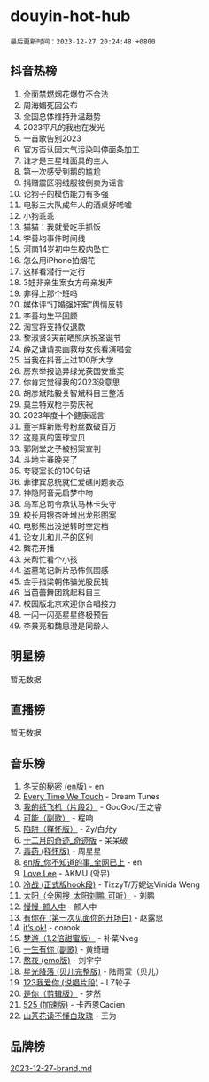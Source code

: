 # douyin-hot-hub

`最后更新时间：2023-12-27 20:24:48 +0800`

## 抖音热榜

1. 全面禁燃烟花爆竹不合法
1. 周海媚死因公布
1. 全国总体维持升温趋势
1. 2023平凡的我也在发光
1. 一首歌告别2023
1. 官方否认因大气污染叫停面条加工
1. 谁才是三星堆面具的主人
1. 第一次感受到鹅的尴尬
1. 捐赠震区羽绒服被倒卖为谣言
1. 论狗子的模仿能力有多强
1. 电影三大队成年人的酒桌好唏嘘
1. 小狗乖乖
1. 猫猫：我就爱吃手抓饭
1. 李善均事件时间线
1. 河南14岁初中生校内坠亡
1. 怎么用iPhone拍烟花
1. 这样看潜行一定行
1. 3娃非亲生案女方母亲发声
1. 非得上那个班吗
1. 媒体评“订婚强奸案”舆情反转
1. 李善均生平回顾
1. 淘宝将支持仅退款
1. 黎淑贤3天前晒照庆祝圣诞节
1. 薛之谦请卖画救母女孩看演唱会
1. 当我在抖音上过100所大学
1. 房东举报诡异绿光获国安重奖
1. 你肯定觉得我的2023没意思
1. 胡彦斌陆毅关智斌科目三整活
1. 莫兰特双枪手势庆祝
1. 2023年度十个健康谣言
1. 董宇辉新账号粉丝数破百万
1. 这是真的篮球宝贝
1. 郭刚堂之子被拐案宣判
1. 斗地主春晚来了
1. 夸寝室长的100句话
1. 菲律宾总统就仁爱礁问题表态
1. 神隐阿音元启梦中吻
1. 乌军总司令承认马林卡失守
1. 校长用银杏叶堆出龙形图案
1. 电影熊出没逆转时空定档
1. 论女儿和儿子的区别
1. 繁花开播
1. 来帮忙看个小孩
1. 盗墓笔记新片恐怖氛围感
1. 金手指梁朝伟骗光股民钱
1. 当芭蕾舞团跳起科目三
1. 校园版北京欢迎你合唱接力
1. 一闪一闪亮星星终极预告
1. 李景亮和魏思澄是同龄人

## 明星榜

暂无数据

## 直播榜

暂无数据

## 音乐榜

1. [冬天的秘密 (en版)](https://sf6-cdn-tos.douyinstatic.com/obj/tos-cn-ve-2774/okIuMHDdzyf3FjGK4Lphe1vfHcQaPIHAg0Z4CR) - en
1. [Every Time We Touch](https://sf6-cdn-tos.douyinstatic.com/obj/tos-cn-ve-2774/ogN6lUKQeBBfEVhIOMikG1CcJjugxk1tztZyhP) - Dream Tunes
1. [我的纸飞机（片段2）](https://sf6-cdn-tos.douyinstatic.com/obj/tos-cn-ve-2774/oM2ZrKcg2CD5AeRB2gkeXOFB1IxAGJdZPazYHf) - GooGoo/王之睿
1. [可能（副歌）](https://sf3-cdn-tos.douyinstatic.com/obj/tos-cn-ve-2774/cde1731888894259b333569393c2fb51) - 程响
1. [陷阱（释怀版）](https://sf3-cdn-tos.douyinstatic.com/obj/tos-cn-ve-2774/oE8C21LeZrzKLDFfQYgMzx4GAIHageG5IzayY7) - Zy/白允y
1. [十二月的奇迹_奇迹版](https://sf6-cdn-tos.douyinstatic.com/obj/tos-cn-ve-2774/oMslvA9FBzGMGHnyUuoiiUjtIAXfMz6tzwByW8) - 呆呆破
1. [毒药 (释怀版)](https://sf3-cdn-tos.douyinstatic.com/obj/tos-cn-ve-2774/oYILMEAzspdZBIzy4frJNB8ZHPHWAhiwowd4Ad) - 周星星
1. [en版_你不知道的事_全网已上](https://sf3-cdn-tos.douyinstatic.com/obj/tos-cn-ve-2774/o4QbYLDezHUtFyDKdF9XfmPhIewaqEQAggj6Cb) - en
1. [Love Lee](https://sf6-cdn-tos.douyinstatic.com/obj/tos-cn-ve-2774/o05GbkJGbCBTdDnMtB0fwOYgkeZp23vrWQDQBS) - AKMU (악뮤)
1. [冷战 (正式版hook段)](https://sf3-cdn-tos.douyinstatic.com/obj/tos-cn-ve-2774/oMuEoiBasWApEMVDgNiI8VAByNmwo5J0pyf8Yx) - TizzyT/万妮达Vinida Weng
1. [太阳（全网搜_太阳刘鹏_可听）](https://sf6-cdn-tos.douyinstatic.com/obj/tos-cn-ve-2774/ogWbyIQnlBFImVbeDocRdCIYtBHlbJXgfZMvgz) - 刘鹏
1. [慢慢-颜人中](https://sf6-cdn-tos.douyinstatic.com/obj/tos-cn-ve-2774/ocjHNfBXdBxQNC8ZGAeoLMFTUgtBg8bkExunDC) - 颜人中
1. [有你在 (第一次见面你的开场白)](https://sf6-cdn-tos.douyinstatic.com/obj/tos-cn-ve-2774/oAthrQ3ClJBfI57uBoFEgNDYtNCZ0TSYQQfxQ0) - 赵露思
1. [it’s ok!](https://sf3-cdn-tos.douyinstatic.com/obj/tos-cn-ve-2774/0fc4d0ee28444bd0ab76e8b7c0003f52) - corook
1. [梦游（1.2倍甜蜜版）](https://sf6-cdn-tos.douyinstatic.com/obj/tos-cn-ve-2774/o4gyAUm8hwufoEABmwVIiQtHsFuGzAEEWtNMzo) - 补菜Nveg
1. [一生有你 (副歌)](https://sf3-cdn-tos.douyinstatic.com/obj/tos-cn-ve-2774/o8xzM8HLaQzgMiJ96FKAWCenIuzkFpfClDdmeW) - 黄绮珊
1. [熬夜 (emo版)](https://sf3-cdn-tos.douyinstatic.com/obj/tos-cn-ve-2774/ocQZvZErLThAfNQOtBZ178gQDfCDFBL9iB5lvY) - 刘宇宁
1. [星光降落 (贝儿完整版)](https://sf6-cdn-tos.douyinstatic.com/obj/tos-cn-ve-2774/okwB9hAwyAtsFFkFBzAX1hOOfQuIoMNs0W2Mwr) - 陆雨萱（贝儿）
1. [123我爱你 (说唱片段)](https://sf3-cdn-tos.douyinstatic.com/obj/tos-cn-ve-2774/oYCWFpY0hL9kda0dQKIGDYeKYfQmAse0DgpDjz) - LZ轮子
1. [是你（剪辑版）](https://sf3-cdn-tos.douyinstatic.com/obj/tos-cn-ve-2774/46019dae783c4c969944217fe1cfafc4) - 梦然
1. [525 (加速版)](https://sf3-cdn-tos.douyinstatic.com/obj/tos-cn-ve-2774/oIfKCtqfDyP8Vc9FpAPgWMyezT6LnDT1abRwGg) - 卡西恩Cacien
1. [山茶花读不懂白玫瑰](https://sf6-cdn-tos.douyinstatic.com/obj/tos-cn-ve-2774/osfn8B7DktrRHEPJgPCfDbw7QDQEkwC16BxZg9) - 王为

## 品牌榜

[2023-12-27-brand.md](2023-12-27-brand.md)
